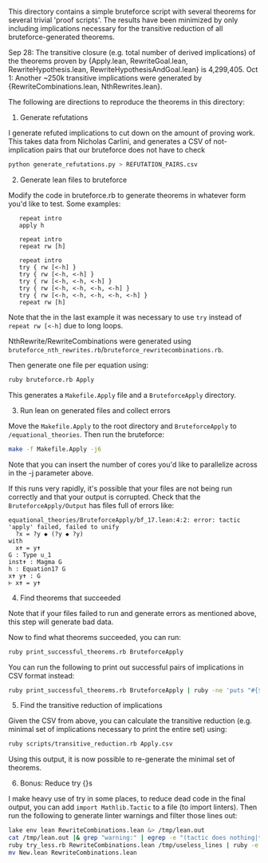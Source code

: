 This directory contains a simple bruteforce script with several theorems for several trivial 'proof scripts'. The results have been minimized by only including implications necessary for the transitive reduction of all bruteforce-generated theorems.

Sep 28: The transitive closure (e.g. total number of derived implications) of the theorems proven by {Apply.lean, RewriteGoal.lean, RewriteHypothesis.lean, RewriteHypothesisAndGoal.lean} is 4,299,405.
Oct 1: Another ~250k transitive implications were generated by {RewriteCombinations.lean, NthRewrites.lean}.

The following are directions to reproduce the theorems in this directory:
1) Generate refutations

I generate refuted implications to cut down on the amount of proving work. This takes data from Nicholas Carlini, and generates a CSV of not-implication pairs that our bruteforce does not have to check

```sh
python generate_refutations.py > REFUTATION_PAIRS.csv
```

2) Generate lean files to bruteforce

Modify the code in bruteforce.rb to generate theorems in whatever form you'd like to test. Some examples:

```
   repeat intro
   apply h
```
```
   repeat intro
   repeat rw [h]
```
```
   repeat intro
   try { rw [<-h] }
   try { rw [<-h, <-h] }
   try { rw [<-h, <-h, <-h] }
   try { rw [<-h, <-h, <-h, <-h] }
   try { rw [<-h, <-h, <-h, <-h, <-h] }
   repeat rw [h]
```

Note that the in the last example it was necessary to use `try` instead of `repeat rw [<-h]` due to long loops.

NthRewrite/RewriteCombinations were generated using `bruteforce_nth_rewrites.rb`/`bruteforce_rewritecombinations.rb`. 

Then generate one file per equation using:

```sh
ruby bruteforce.rb Apply
```

This generates a `Makefile.Apply` file and a `BruteforceApply` directory.

3) Run lean on generated files and collect errors

Move the `Makefile.Apply` to the root directory and `BruteforceApply` to `/equational_theories`. Then run the bruteforce:

```sh
make -f Makefile.Apply -j6
```

Note that you can insert the number of cores you'd like to parallelize across in the -j parameter above.

If this runs very rapidly, it's possible that your files are not being run correctly and that your output is corrupted. Check that the `BruteforceApply/Output` has files full of errors like:

```
equational_theories/BruteforceApply/bf_17.lean:4:2: error: tactic 'apply' failed, failed to unify
  ?x = ?y ◆ (?y ◆ ?y)
with
  x✝ = y✝
G : Type u_1
inst✝ : Magma G
h : Equation17 G
x✝ y✝ : G
⊢ x✝ = y✝
```

4) Find theorems that succeeded

Note that if your files failed to run and generate errors as mentioned above, this step will generate bad data.

Now to find what theorems succeeded, you can run:

```sh
ruby print_successful_theorems.rb BruteforceApply
```

You can run the following to print out successful pairs of implications in CSV format instead:
```sh
ruby print_successful_theorems.rb BruteforceApply | ruby -ne 'puts "#{$1},#{$2}" if $_ =~ /Equation(\d+)_implies_Equation(\d+)/'
```

5) Find the transitive reduction of implications

Given the CSV from above, you can calculate the transitive reduction (e.g. minimal set of implications necessary to print the entire set) using:

```sh
ruby scripts/transitive_reduction.rb Apply.csv
```

Using this output, it is now possible to re-generate the minimal set of theorems.

6) Bonus: Reduce try {}s

I make heavy use of try in some places, to reduce dead code in the final output, you can add `import Mathlib.Tactic` to a file (to import linters). Then run the following to generate linter warnings and filter those lines out:

```sh
lake env lean RewriteCombinations.lean &> /tmp/lean.out
cat /tmp/lean.out |& grep "warning:" | egrep -e "(tactic does nothing|this tactic is never executed)" | cut -d ':' -f 2 | sort -nu > /tmp/useless_lines
ruby try_less.rb RewriteCombinations.lean /tmp/useless_lines | ruby -e 'puts $stdin.read.gsub!("  try {\n  }\n", "")' > New.lean
mv New.lean RewriteCombinations.lean
```
